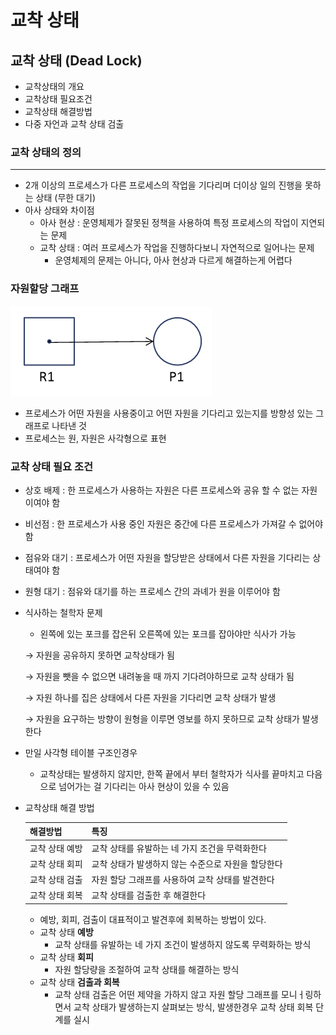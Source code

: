 # 교착 상태



## 교착 상태 (Dead Lock)

- 교착상태의 개요
- 교착상태 필요조건
- 교착상태 해결방법
- 다중 자언과 교착 상태 검출



### 교착 상태의 정의

---

- 2개 이상의 프로세스가 다른 프로세스의 작업을 기다리며 더이상 일의 진행을 못하는 상태 (무한 대기)
- 아사 상태와 차이점
    - 아사 현상 : 운영체제가 잘못된 정책을 사용하여 특정 프로세스의 작업이 지연되는 문제
    - 교착 상태 : 여러 프로세스가 작업을 진행하다보니 자연적으로 일어나는 문제
        - 운영체제의 문제는 아니다, 아사 현상과 다르게 해결하는게 어렵다



### 자원할당 그래프

![image](img\image.png)

- 프로세스가 어떤 자원을 사용중이고 어떤 자원을 기다리고 있는지를 방향성 있는 그래프로 나타낸 것
- 프로세스는 원, 자원은 사각형으로 표현



### 교착 상태 필요 조건

- 상호 배제 : 한 프로세스가 사용하는 자원은 다른 프로세스와 공유 할 수 없는 자원이여야 함
- 비선점 : 한 프로세스가 사용 중인 자원은 중간에 다른 프로세스가 가져갈 수 없어야함
- 점유와 대기 : 프로세스가 어떤 자원을 할당받은 상태에서 다른 자원을 기다리는 상태여야 함
- 원형 대기 : 점유와 대기를 하는 프로세스 간의 과녜가 원을 이루어야 함

- 식사하는 철학자 문제
    - 왼쪽에 있는 포크를 잡은뒤 오른쪽에 있는 포크를 잡아야만 식사가 가능
    
    → 자원을 공유하지 못하면 교착상태가 됨
    
    → 자원을 뺏을 수 없으면 내려놓을 때 까지 기다려야하므로 교착 상태가 됨
    
    → 자원 하나를 집은 상태에서 다른 자원을 기다리면 교착 상태가 발생
    
    → 자원을 요구하는 방향이 원형을 이루면 영보를 하지 못하므로 교착 상태가 발생한다
    
- 만일 사각형 테이블 구조인경우
    - 교착상태는 발생하지 않지만, 한쪽 끝에서 부터 철학자가 식사를 끝마치고 다음으로 넘어가는 걸 기다리는 아사 현상이 있을 수 있음
    
- 교착상태 해결 방법
  
  
    | 해결방법 | 특징 |
    | --- | --- |
    | 교착 상태 예방 | 교착 상태를 유발하는 네 가지 조건을 무력화한다 |
    | 교착 상태 회피 | 교착 상태가 발생하지 않는 수준으로 자원을 할당한다 |
    | 교착 상태 검출 | 자원 할당 그래프를 사용하여 교착 상태를 발견한다 |
    | 교착 상태 회복 | 교착 상태를 검출한 후 해결한다 |
    - 예방, 회피, 검출이 대표적이고 발견후에 회복하는 방법이 있다.
    - 교착 상태 **예방**
        - 교착 상태를 유발하는 네 가지 조건이 발생하지 않도록 무력화하는 방식
    - 교착 상태 **회피**
        - 자원 할당량을 조절하여 교착 상태를 해결하는 방식
    - 교착 상태 **검출과 회복**
        - 교착 상태 검출은 어떤 제약을 가하지 않고 자원 할당 그래프를 모니ㅓ링하면서 교착 상태가 발생하는지 살펴보는 방식, 발생한경우 교착 상태 회복 단계를 실시
    


